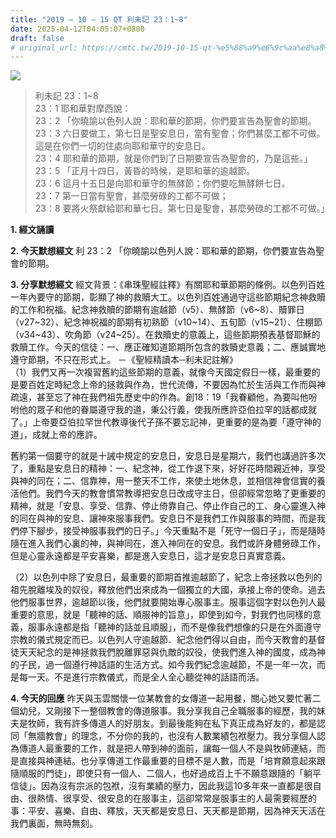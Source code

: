 ```yaml
---
title: "2019 – 10 – 15 QT 利未記 23：1~8"
date: 2025-04-12T04:05:07+0800
draft: false
# original_url: https://cmtc.tw/2019-10-15-qt-%e5%88%a9%e6%9c%aa%e8%a8%98-23%ef%bc%9a18
---
```


![](/images/qt.jpg)
> 利未記 23：1\~8  
> 23：1 耶和華對摩西說：  
> 23：2 「你曉諭以色列人說：耶和華的節期，你們要宣告為聖會的節期。  
> 23：3 六日要做工，第七日是聖安息日，當有聖會；你們甚麼工都不可做。這是在你們一切的住處向耶和華守的安息日。  
> 23：4 耶和華的節期，就是你們到了日期要宣告為聖會的，乃是這些。」  
> 23：5 「正月十四日，黃昏的時候，是耶和華的逾越節。  
> 23：6 這月十五日是向耶和華守的無酵節；你們要吃無酵餅七日。  
> 23：7 第一日當有聖會，甚麼勞碌的工都不可做；  
> 23：8 要將火祭獻給耶和華七日。第七日是聖會，甚麼勞碌的工都不可做。」

**1. 經文誦讀**

**2.  今天默想經文**
利 23：2 「你曉諭以色列人說：耶和華的節期，你們要宣告為聖會的節期。

**3. 分享默想經文**
經文背景：《串珠聖經註釋》有關耶和華節期的條例。以色列百姓一年內要守的節期，彰顯了神的救贖大工。以色列百姓通過守這些節期紀念神救贖的工作和祝福。紀念神救贖的節期有逾越節（v5）、無酵節（v6\~8）、贖罪日（v27\~32）、紀念神祝福的節期有初熟節（v10\~14）、五旬節（v15\~21）、住棚節（v34\~43）、吹角節（v24\~25）。在救贖史的意義上，這些節期預表基督耶穌的救贖工作。今天的信徒：一、應正確知道節期所包含的救贖史意義；二、應誠實地遵守節期，不只在形式上。 －《聖經精讀本─利未記註解》  
（1）我們又再一次複習舊約這些節期的意義，就像今天國定假日一樣，最重要的是要百姓定時紀念上帝的拯救與作為，世代流傳，不要因為忙於生活與工作而與神疏遠，甚至忘了神在我們祖先歷史中的作為。創18：19「我眷顧他，為要叫他吩咐他的眾子和他的眷屬遵守我的道，秉公行義，使我所應許亞伯拉罕的話都成就了。」上帝要亞伯拉罕世代教導後代子孫不要忘記神，更重要的是為要「遵守神的道」，成就上帝的應許。

舊約第一個要守的就是十誡中規定的安息日，安息日是星期六，我們也講過許多次了，重點是安息日的精神：一、紀念神，從工作退下來，好好花時間親近神，享受與神的同在；二、信靠神，用一整天不工作，來使土地休息，並相信神會信實的養活他們。我們今天的教會慣常教導把安息日改成守主日，但卻經常忽略了更重要的精神，就是「安息、享受、信靠、停止倚靠自己、停止作自己的工、身心靈進入神的同在與神的安息、讓神來服事我們。安息日不是我們工作與服事的時間，而是我們停下腳步，接受神服事我們的日子。」今天重點不是「死守一個日子」，而是隨時隨在進入我們心裏的神，與神同在，進入神同在的安息。我們或許身體勞碌工作，但是心靈永遠都是平安喜樂，都是進入安息日，這才是安息日真實意義。

（2）以色列中除了安息日，最重要的節期首推逾越節了，紀念上帝拯救以色列的祖先脫離埃及的奴役，釋放他們出來成為一個獨立的大國，承接上帝的使命。過去他們服事世界，逾越節以後，他們就要開始專心服事主。服事這個字對以色列人最重要的意思，就是「聽神的話、順服神的旨意」，即使到如今，對我們也同樣的意義，服事永遠都是指「聽神的話並且順服」，而不是像我們想像的只是在外面遵守宗教的儀式規定而已。以色列人守逾越節．紀念他們得以自由，而今天教會的基督徒天天紀念的是神拯救我們脫離罪惡與仇敵的奴役，使我們進入神的國度，成為神的子民，過一個遵行神話語的生活方式。如今我們紀念逾越節，不是一年一次，而是每一天。不是進行宗教儀式，而是全人全心聽從神的話語而活。

**4. 今天的回應**
昨天與玉雲關懷一位某教會的女傳道一起用餐，關心她又要忙著二個幼兒，又剛接下一整個教會的傳道服事。我分享我自己全職服事的經歷，我的妹夫是牧師，我有許多傳道人的好朋友。到最後能夠在私下真正成為好友的，都是認同「無牆教會」的理念，不分你的我的，也沒有人數業績包袱壓力。我分享個人認為傳道人最重要的工作，就是把人帶到神的面前，讓每一個人不是與牧師連結，而是直接與神連結。也分享傳道工作最重要的目標不是人數，而是「培育願意起來跟隨順服的門徒」，即使只有一個人、二個人，也好過成百上千不願意跟隨的「躺平信徒」。因為沒有宗派的包袱，沒有業績的壓力，因此我這10多年來一直都是很自由、很熱情、很享受、很安息的在服事主，這卻常常是服事主的人最需要經歷的事：平安、喜樂、自由、釋放，天天都是安息日、天天都是節期，因為神天天活在我們裏面，無時無刻。
